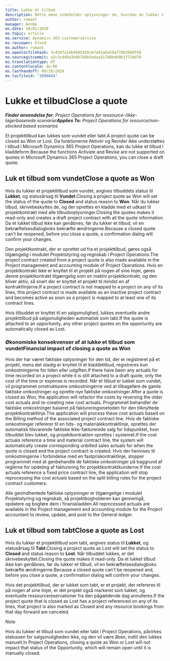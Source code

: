 ```yaml
---
title: Lukke et tilbud
description: Dette emne indeholder oplysninger om, hvordan du lukker tilbud i Project Operations.
author: rumant
manager: Annbe
ms.date: 10/01/2020
ms.topic: article
ms.service: dynamics-365-customerservice
ms.reviewer: kfend
ms.author: rumant
ms.openlocfilehash: 3c429fa14b4b95420c67a91a6a59af7db2660f68
ms.sourcegitcommit: a2c3cd49a3b667b8b5edaa31788b4b9b1f728d78
ms.translationtype: HT
ms.contentlocale: da-DK
ms.lasthandoff: 09/28/2020
ms.locfileid: "3898884"
---
```

# <a name="close-a-quote"></a><span data-ttu-id="4eb85-103">Lukke et tilbud</span><span class="sxs-lookup"><span data-stu-id="4eb85-103">Close a quote</span></span>

<span data-ttu-id="4eb85-104">_**Finder anvendelse for:** Project Operations for ressource-/ikke-lagerbaserede scenarier_</span><span class="sxs-lookup"><span data-stu-id="4eb85-104">_**Applies To:** Project Operations for resource/non-stocked based scenarios_</span></span>

<span data-ttu-id="4eb85-105">Et projekttilbud kan lukkes som vundet eller tabt.</span><span class="sxs-lookup"><span data-stu-id="4eb85-105">A project quote can be closed as Won or Lost.</span></span> <span data-ttu-id="4eb85-106">Da funktionerne Aktivér og Revider ikke understøttes i tilbud i Microsoft Dynamics 365 Project Operations, kan du lukke et tilbud i kladdeform.</span><span class="sxs-lookup"><span data-stu-id="4eb85-106">Because the functions Activate and Revise are not supported on quotes in Microsoft Dynamics 365 Project Operations, you can close a draft quote.</span></span>

## <a name="close-a-quote-as-won"></a><span data-ttu-id="4eb85-107">Luk et tilbud som vundet</span><span class="sxs-lookup"><span data-stu-id="4eb85-107">Close a quote as Won</span></span>

<span data-ttu-id="4eb85-108">Hvis du lukker et projekttilbud som vundet, angives tilbuddets status til **Lukket**, og statusårsag til **Vundet**.</span><span class="sxs-lookup"><span data-stu-id="4eb85-108">Closing a project quote as Won will set the status of the quote to **Closed** and status reason to **Won**.</span></span> <span data-ttu-id="4eb85-109">Når du lukker tilbud, skrivebeskyttes de, og der oprettes en kladde med et udkast til projektkontrakt med alle tilbudsoplysninger.</span><span class="sxs-lookup"><span data-stu-id="4eb85-109">Closing the quotes makes it read-only and creates a draft project contract with all the quote information.</span></span> <span data-ttu-id="4eb85-110">Da et lukket tilbud ikke kan genåbnes, før du lukker et tilbud, vil en bekræftelsesdialogboks bekræfte ændringerne.</span><span class="sxs-lookup"><span data-stu-id="4eb85-110">Because a closed quote can't be reopened, before you close a quote, a confirmation dialog will confirm your changes.</span></span>

<span data-ttu-id="4eb85-111">Den projektkontrakt, der er oprettet ud fra et projekttilbud, gøres også tilgængelig i modulet Projektstyring og regnskab i Project Operations.</span><span class="sxs-lookup"><span data-stu-id="4eb85-111">The project contract created from a project quote is also made available in the Project management and accounting module of Project Operations.</span></span> <span data-ttu-id="4eb85-112">Hvis en projektkontrakt ikke er knyttet til et projekt på nogen af sine linjer, gøres denne projektkontrakt tilgængelig som en inaktiv projektkontrakt, og den bliver aktiv, så snart der er knyttet et projekt til mindst en af kontraktlinjerne.</span><span class="sxs-lookup"><span data-stu-id="4eb85-112">If a project contract is not mapped to a project on any of its lines, this project contract is made available as an inactive project contract and becomes active as soon as a project is mapped to at least one of its contract lines.</span></span>

<span data-ttu-id="4eb85-113">Hvis tilbuddet er knyttet til en salgsmulighed, lukkes eventuelle andre projekttilbud på salgsmuligheden automatisk som tabt.</span><span class="sxs-lookup"><span data-stu-id="4eb85-113">If the quote is attached to an opportunity, any other project quotes on the opportunity are automatically closed as Lost.</span></span>

### <a name="financial-impact-of-closing-a-quote-as-won"></a><span data-ttu-id="4eb85-114">Økonomiske konsekvenser af at lukke et tilbud som vundet</span><span class="sxs-lookup"><span data-stu-id="4eb85-114">Financial impact of closing a quote as Won</span></span>

<span data-ttu-id="4eb85-115">Hvis der har været faktiske oplysninger for den tid, der er registreret på et projekt, mens det stadig er knyttet til et kladdetilbud, registreres kun omkostningerne for tiden eller udgiften.</span><span class="sxs-lookup"><span data-stu-id="4eb85-115">If there have been any actuals for time recorded on a project while it is still attached to a draft quote, only the cost of the time or expense is recorded.</span></span> <span data-ttu-id="4eb85-116">Når et tilbud er lukket som vundet, vil programmet omstrukturere omkostningerne ved at tilbageføre de gamle faktiske omkostninger og oprette nye faktiske omkostninger.</span><span class="sxs-lookup"><span data-stu-id="4eb85-116">After a quote is closed as Won, the application will refactor the costs by reversing the older cost actuals and re-creating new cost actuals.</span></span> <span data-ttu-id="4eb85-117">Programmet behandler de faktiske omkostninger baseret på faktureringsmetoden for den tilknyttede projektkontraktlinje.</span><span class="sxs-lookup"><span data-stu-id="4eb85-117">The application will process these cost actuals based on the Billing method of the associated project contract line.</span></span> <span data-ttu-id="4eb85-118">Hvis de faktiske omkostninger refererer til en tids- og materialekontraktlinje, oprettes der automatisk tilsvarende faktiske ikke-fakturerede salg for tidspunktet, hvor tilbuddet blev lukket, og projektkontrakten oprettes i systemet.</span><span class="sxs-lookup"><span data-stu-id="4eb85-118">If the cost actuals reference a time and material contract line, the system will automatically create corresponding unbilled sales actuals for when the quote is closed and the project contract is created.</span></span> <span data-ttu-id="4eb85-119">Hvis der henvises til omkostningerne i forbindelse med en fastpriskontraktlinje, stopper programmet med at genbehandle de faktiske omkostninger på baggrund af reglerne for opdeling af fakturering for projektkontraktkunderne.</span><span class="sxs-lookup"><span data-stu-id="4eb85-119">If the cost actuals reference a fixed price contract line, the application will stop reprocessing the cost actuals based on the split billing rules for the project contract customers.</span></span>

<span data-ttu-id="4eb85-120">Alle genindhentede faktiske oplysninger er tilgængelige i modulet Projektstyring og regnskab, så projektbogholderen kan gennemgå, opdatere og bogføre dem i finanskladden.</span><span class="sxs-lookup"><span data-stu-id="4eb85-120">All reprocessed actuals are available in the Project management and accounting module for the Project accountant to review, update, and post to the General ledger.</span></span> 

## <a name="close-a-quote-as-lost"></a><span data-ttu-id="4eb85-121">Luk et tilbud som tabt</span><span class="sxs-lookup"><span data-stu-id="4eb85-121">Close a quote as Lost</span></span>

<span data-ttu-id="4eb85-122">Hvis du lukker et projekttilbud som tabt, angives status til **Lukket**, og statusårsag til **Tabt**.</span><span class="sxs-lookup"><span data-stu-id="4eb85-122">Closing a project quote as Lost will set the status to **Closed** and status reason to **Lost**.</span></span> <span data-ttu-id="4eb85-123">Når tilbuddet lukkes, er det skrivebeskyttet.</span><span class="sxs-lookup"><span data-stu-id="4eb85-123">Closing the quote makes it read-only.</span></span> <span data-ttu-id="4eb85-124">Da et lukket tilbud ikke kan genåbnes, før du lukker et tilbud, vil en bekræftelsesdialogboks bekræfte ændringerne.</span><span class="sxs-lookup"><span data-stu-id="4eb85-124">Because a closed quote can't be reopened and, before you close a quote, a confirmation dialog will confirm your changes.</span></span>

<span data-ttu-id="4eb85-125">Hvis det projekttilbud, der er lukket som tabt, er et projekt, der refereres til på nogen af sine linjer, er det projekt også markeret som lukket, og eventuelle ressourcereservationer fra den pågældende dag annulleres.</span><span class="sxs-lookup"><span data-stu-id="4eb85-125">If the project quote that is closed as Lost has a project referenced on any of its lines, that project is also marked as Closed and any resource bookings from that day forward are canceled.</span></span>

> [!NOTE]
> <span data-ttu-id="4eb85-126">Hvis du lukker et tilbud som vundet eller tabt i Project Operations, påvirkes statussen for salgsmuligheden ikke, og den vil være åben, indtil den lukkes manuelt.</span><span class="sxs-lookup"><span data-stu-id="4eb85-126">In Project Operations, closing a quote as Won or Lost will not impact that status of the Opportunity, which will remain open until it is manually closed.</span></span>

